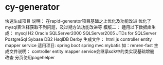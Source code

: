 # cy-generator
快速生成项目
    说明：
        在rapid-generator项目基础之上优化及功能改进
        优化了mysql表注释获取不到问题，及过期方法功能改进等
模版二：
    适用以下数据库生成：
        mysql
        H2
        Oracle
        SQLServer2000
        SQLServer2005
        JTDs for SQLServer  
        PostgreSql
        Sybase
        DB2
        HsqlDB
        Derby
	生成文件：
        html js controller entity mapper service 
    适用项目:
        spring boot spring mvc mybatis 如：renren-fast
    生成文件说明：
	    controller entity mapper service会继承sdk中的类实现基础增删改查
	    分页使用pagehelper
